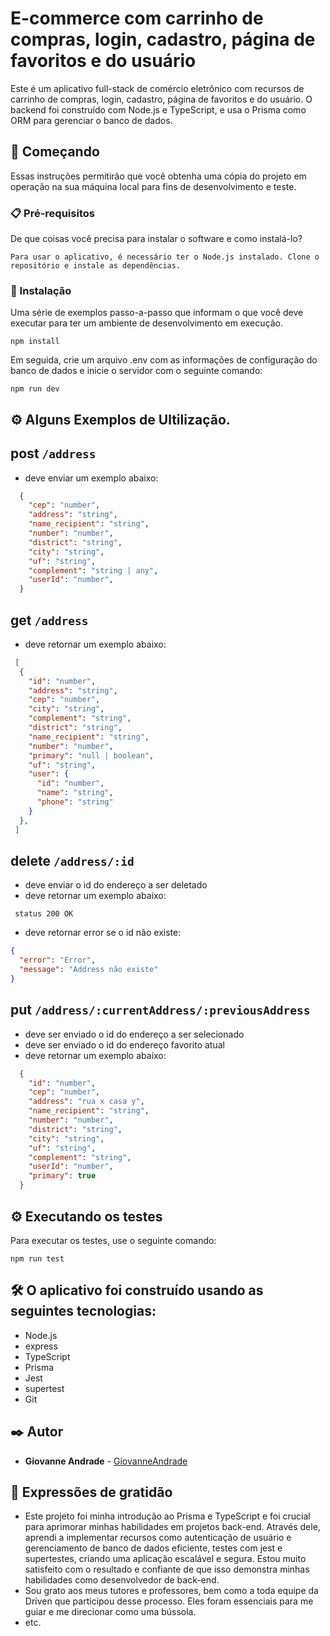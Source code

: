 # E-commerce com carrinho de compras, login, cadastro, página de favoritos e do usuário

Este é um aplicativo full-stack de comércio eletrônico com recursos de carrinho de compras, login, cadastro, página de favoritos e do usuário. O backend foi construído com Node.js e TypeScript, e usa o Prisma como ORM para gerenciar o banco de dados.

## 🚀 Começando

Essas instruções permitirão que você obtenha uma cópia do projeto em operação na sua máquina local para fins de desenvolvimento e teste.

### 📋 Pré-requisitos

De que coisas você precisa para instalar o software e como instalá-lo?

```
Para usar o aplicativo, é necessário ter o Node.js instalado. Clone o repositório e instale as dependências.
```

### 🔧 Instalação

Uma série de exemplos passo-a-passo que informam o que você deve executar para ter um ambiente de desenvolvimento em execução.

```
npm install

```

Em seguida, crie um arquivo .env com as informações de configuração do banco de dados e inicie o servidor com o seguinte comando:

```
npm run dev
```

## ⚙️ Alguns Exemplos de Ultilização.

## post `/address`

- deve enviar um exemplo abaixo:

```json
  {
    "cep": "number",
    "address": "string",
    "name_recipient": "string",
    "number": "number",
    "district": "string",
    "city": "string",
    "uf": "string",
    "complement": "string | any",
    "userId": "number",
  }

```
## get `/address`

- deve retornar um exemplo abaixo:

```json
 [
  {
    "id": "number",
    "address": "string",
    "cep": "number",
    "city": "string",
    "complement": "string",
    "district": "string",
    "name_recipient": "string",
    "number": "number",
    "primary": "null | boolean",
    "uf": "string",
    "user": {
      "id": "number",
      "name": "string",
      "phone": "string"
    }
  },
 ]

```

## delete `/address/:id`
- deve enviar o id do endereço a ser deletado
- deve retornar um exemplo abaixo:

```
 status 200 OK
```
- deve retornar error se o id não existe:
```json
{
  "error": "Error",
  "message": "Address não existe"
}
```

## put `/address/:currentAddress/:previousAddress`
- deve ser enviado o id do endereço a ser selecionado 
- deve ser enviado o id do endereço favorito atual 
- deve retornar um exemplo abaixo:

```json
  {
    "id": "number",
    "cep": "number",
    "address": "rua x casa y",
    "name_recipient": "string",
    "number": "number",
    "district": "string",
    "city": "string",
    "uf": "string",
    "complement": "string",
    "userId": "number",
    "primary": true
  }
```

## ⚙️ Executando os testes

Para executar os testes, use o seguinte comando:

```
npm run test
```

## 🛠️ O aplicativo foi construído usando as seguintes tecnologias:

- Node.js
- express
- TypeScript
- Prisma
- Jest
- supertest
- Git

## ✒️ Autor

- **Giovanne Andrade** - [GiovanneAndrade](https://github.com/GiovanneAndrade)

## 🎁 Expressões de gratidão
- Este projeto foi minha introdução ao Prisma e TypeScript e foi crucial para aprimorar minhas habilidades em projetos back-end. Através dele, aprendi a implementar recursos como autenticação de usuário e gerenciamento de banco de dados eficiente, testes com jest e supertestes, criando uma aplicação escalável e segura. Estou muito satisfeito com o resultado e confiante de que isso demonstra minhas habilidades como desenvolvedor de back-end.
- Sou grato aos meus tutores e professores, bem como a toda equipe da Driven que participou desse processo. Eles foram essenciais para me guiar e me direcionar como uma bússola.
- etc.
